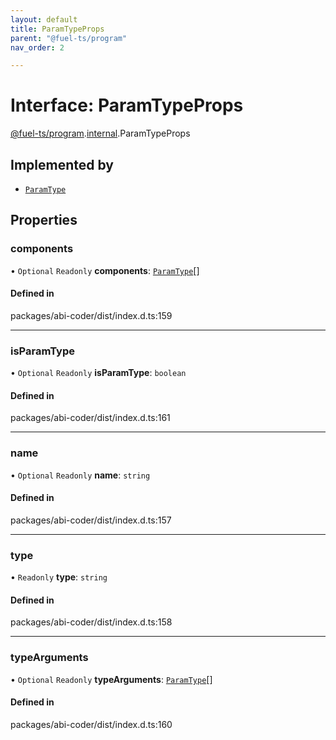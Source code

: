 ```yaml
---
layout: default
title: ParamTypeProps
parent: "@fuel-ts/program"
nav_order: 2

---
```


# Interface: ParamTypeProps

[@fuel-ts/program](../index.md).[internal](../namespaces/internal.md).ParamTypeProps

## Implemented by

- [`ParamType`](../classes/internal-ParamType.md)

## Properties

### components

• `Optional` `Readonly` **components**: [`ParamType`](../classes/internal-ParamType.md)[]

#### Defined in

packages/abi-coder/dist/index.d.ts:159

___

### isParamType

• `Optional` `Readonly` **isParamType**: `boolean`

#### Defined in

packages/abi-coder/dist/index.d.ts:161

___

### name

• `Optional` `Readonly` **name**: `string`

#### Defined in

packages/abi-coder/dist/index.d.ts:157

___

### type

• `Readonly` **type**: `string`

#### Defined in

packages/abi-coder/dist/index.d.ts:158

___

### typeArguments

• `Optional` `Readonly` **typeArguments**: [`ParamType`](../classes/internal-ParamType.md)[]

#### Defined in

packages/abi-coder/dist/index.d.ts:160
